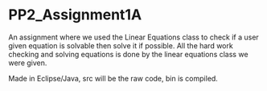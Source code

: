 # PP2_Assignment1A
An assignment where we used the Linear Equations class to check if a user given equation is solvable then solve it if possible. All the hard work checking and solving equations is done by the linear equations class we were given.

Made in Eclipse/Java, src will be the raw code, bin is compiled.
